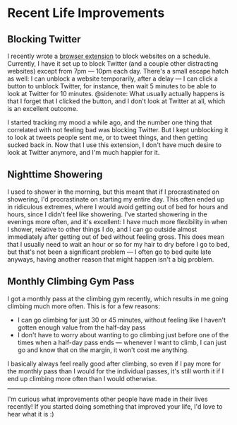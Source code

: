 # Recent Life Improvements

## Blocking Twitter

I recently wrote a [browser extension](https://github.com/wesleyac/badscreen/) to block websites on a schedule. Currently, I have it set up to block Twitter (and a couple other distracting websites) except from 7pm — 10pm each day. There's a small escape hatch as well: I can unblock a website temporarily, after a delay — I can click a button to unblock Twitter, for instance, then wait 5 minutes to be able to look at Twitter for 10 minutes.
@sidenote: What usually actually happens is that I forget that I clicked the button, and I don't look at Twitter at all, which is an excellent outcome.

I started tracking my mood a while ago, and the number one thing that correlated with not feeling bad was blocking Twitter. But I kept unblocking it to look at tweets people sent me, or to tweet things, and then getting sucked back in. Now that I use this extension, I don't have much desire to look at Twitter anymore, and I'm much happier for it.

## Nighttime Showering

I used to shower in the morning, but this meant that if I procrastinated on showering, I'd procrastinate on starting my entire day. This often ended up in ridiculous extremes, where I would avoid getting out of bed for hours and hours, since I didn't feel like showering. I've started showering in the evenings more often, and it's excellent: I have much more flexibility in when I shower, relative to other things I do, and I can go outside almost immediately after getting out of bed without feeling gross. This does mean that I usually need to wait an hour or so for my hair to dry before I go to bed, but that's not been a significant problem — I often go to bed quite late anyways, having another reason that might happen isn't a big problem.

## Monthly Climbing Gym Pass

I got a monthly pass at the climbing gym recently, which results in me going climbing much more often. This is for a few reasons:

* I can go climbing for just 30 or 45 minutes, without feeling like I haven't gotten enough value from the half-day pass
* I don't have to worry about wanting to go climbing just before one of the times when a half-day pass ends — whenever I want to climb, I can just go and know that on the margin, it won't cost me anything.

I basically always feel really good after climbing, so even if I pay more for the monthly pass than I would for the individual passes, it's still worth it if I end up climbing more often than I would otherwise.

---

I'm curious what improvements other people have made in their lives recently! If you started doing something that improved your life, I'd love to hear what it is :)
